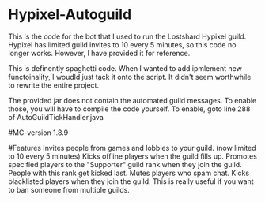 # Hypixel-Autoguild
This is the code for the bot that I used to run the Lostshard Hypixel guild. 
Hypixel has limited guild invites to 10 every 5 minutes, so this code no longer works.
However, I have provided it for reference.

This is definently spaghetti code. When I wanted to add ipmlement new functoinality, I woudld just tack it onto the script.
It didn't seem worthwhile to rewrite the entire project.

The provided jar does not contain the automated guild messages. To enable those, you will have to compile the code yourself.
To enable, goto line 288 of AutoGuildTickHandler.java

#MC-version
1.8.9

#Features
Invites people from games and lobbies to your guild. (now limited to 10 every 5 minutes)
Kicks offline players when the guild fills up.
Promotes specified players to the "Supporter" guild rank when they join the guild. People with this rank get kicked last.
Mutes players who spam chat. 
Kicks blacklisted players when they join the guild. This is really useful if you want to ban someone from multiple guilds.
